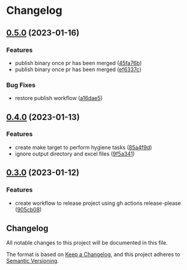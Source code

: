 # Changelog

## [0.5.0](https://github.com/aws-samples/aws-auto-inventory/compare/v0.4.0...v0.5.0) (2023-01-16)


### Features

* publish binary once pr has been merged ([45fa76b](https://github.com/aws-samples/aws-auto-inventory/commit/45fa76b8ea7f7dfe758a23e08db4b2abb96043d2))
* publish binary once pr has been merged ([ef6337c](https://github.com/aws-samples/aws-auto-inventory/commit/ef6337c593dec7ef365f330d1733f55b556344e2))


### Bug Fixes

* restore publish workflow ([a16dae5](https://github.com/aws-samples/aws-auto-inventory/commit/a16dae598404b3e176c391b935ffaf5f50b238e7))

## [0.4.0](https://github.com/aws-samples/aws-auto-inventory/compare/v0.3.0...v0.4.0) (2023-01-13)


### Features

* create make target to perform hygiene tasks ([85a4f9d](https://github.com/aws-samples/aws-auto-inventory/commit/85a4f9d852dbee6b9f064b8c640a69692d2acc75))
* ignore output directory and excel files ([9f5a341](https://github.com/aws-samples/aws-auto-inventory/commit/9f5a341ce632a6727ffb07d00d4f7a1fd710d015))

## [0.3.0](https://github.com/aws-samples/aws-auto-inventory/compare/0.2.0...v0.3.0) (2023-01-12)


### Features

* create workflow to release project using gh actions release-please ([905cb08](https://github.com/aws-samples/aws-auto-inventory/commit/905cb08fcd62d1b239302b17357a4325db4876a1))

## Changelog

All notable changes to this project will be documented in this file.

The format is based on [Keep a Changelog](https://keepachangelog.com/en/1.0.0/),
and this project adheres to [Semantic Versioning](https://semver.org/spec/v2.0.0.html).
